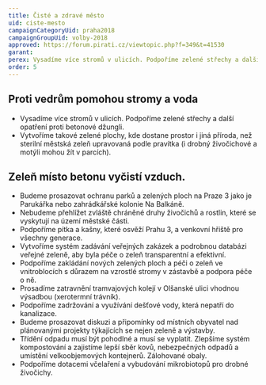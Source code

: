 ```yaml
---
title: Čisté a zdravé město
uid: ciste-mesto
campaignCategoryUid: praha2018
campaignGroupUid: volby-2018
approved: https://forum.pirati.cz/viewtopic.php?f=349&t=41530
garant: 
perex: Vysadíme více stromů v ulicích. Podpoříme zelené střechy a další opatření proti betonové džungli. Budeme prosazovat ochranu parků a zelených ploch. Třídění odpadu musí být pohodlné a musí se vyplatit.
order: 5
---
```


## Proti vedrům pomohou stromy a voda
- Vysadíme více stromů v ulicích. Podpoříme zelené střechy a další opatření proti betonové džungli.
- Vytvoříme takové zelené plochy, kde dostane prostor i jiná příroda, než sterilní městská zeleň upravovaná podle pravítka (i drobný živočichové a motýli mohou žít v parcích).

## Zeleň místo betonu vyčistí vzduch.
- Budeme prosazovat ochranu parků a zelených ploch na Praze 3 jako je Parukářka nebo zahrádkářské kolonie Na Balkáně.
- Nebudeme přehlížet zvláště chráněné druhy živočichů a rostlin, které se vyskytují na území městské části.
- Podpoříme pítka a kašny, které osvěží Prahu 3, a venkovní hřiště pro všechny generace.
- Vytvoříme systém zadávání veřejných zakázek a podrobnou databázi veřejné zeleně, aby byla péče o zeleň transparentní a efektivní.
- Podpoříme zakládání nových zelených ploch a péči o zeleň ve vnitroblocích s důrazem na vzrostlé stromy v zástavbě a podpora péče o ně.
- Prosadíme zatravnění tramvajových kolejí v Olšanské ulici vhodnou výsadbou (xerotermní trávník).
- Podpoříme zadržování a využívání dešťové vody, která nepatří do kanalizace.
- Budeme prosazovat diskuzi a připomínky od místních obyvatel nad plánovanými projekty týkajících se nejen zeleně a výstavby.
- Třídění odpadu musí být pohodlné a musí se vyplatit. Zlepšíme systém kompostování a zajistíme lepší sběr kovů, nebezpečných odpadů a umístění velkoobjemových kontejnerů. Zálohované obaly.
- Podpoříme dotacemi včelaření a vybudování mikrobiotopů pro drobné živočichy.
